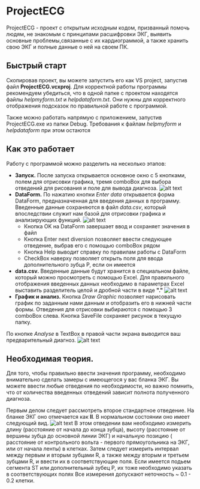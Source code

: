# ProjectECG
ProjectECG - проект с открытым исходным кодом, призванный помочь людям, не знакомым с принципами расшифровки ЭКГ, выявить основные проблемы,связанные с их кардиограммой, а также хранить свою ЭКГ и полные данные о ней на своем ПК.
## Быстрый старт
Скопировав проект, вы можете запустить его как VS project, запустив файл **ProjectECG.vcxproj**. Для корректной работы программы рекомендуем убедиться, что в одной папке с проектом находятся файлы *helpmyform.txt* и *helpdataform.txt*. Они нужны для корректного отображения подсказок по правильной работе с программой.

Также можно работать напрямую с приложением, запустив ProjectECG.exe из папки Debug. Требования к файлам *helpmyform* и *helpdataform* при этом остаются
## Как это работает
Работу с программой можно разделить на несколько этапов:
* **Запуск.**
После запуска открывается основное окно с 5 кнопками, полем для отрисовки графика, тремя comboBox для выбора отведений для рисования и поле для вывода диагноза.
![alt text](http://i89.fastpic.ru/big/2017/0407/b7/3b62869add81ee1d5d973d7a6161e7b7.png)
* **DataForm.** По нажатию кнопки *Enter data* открывается форма DataForm, предназначенная для введения данных в программу. Введенные данные сохраняются в файл *data.csv*, который впоследствии служит нам базой для отрисовки графика и анализирующих функций.
 ![alt text](http://i90.fastpic.ru/big/2017/0407/e8/1919600479d285eaa171a5f22b8f52e8.png)
  * Кнопка ОK на DataForm завершает ввод и сохраняет значения в файл
  * Кнопка Enter next diversion позволяет ввести следующее отведение, выбрав его с помощью comboBox рядом
  * Кнопка Help выводит справку по правилам работы с DataForm
  * CheckBox наверху позволяет открыть поля для ввода дополнительного зубца P, если он имеется
* **data.csv.** Введенные данные будут хранится в специальном файле, который можно просмотреть с помощью Excel. Для правильного отображения введенных данных необходимо в параметрах Excel выставить разделитель целой и дробной части в виде **"."**
![alt text](http://i90.fastpic.ru/big/2017/0407/7a/dece54c4ad72450ad58b2451a793167a.png)
* **График и анализ.** Кнопка *Draw Graphic* позволяет нарисовать график по заданным нами данным и отобразить его в нижней части формы. Отведения для отрисовки выбираются с помощью 3 comboBox слева. Кнопка SaveFile сохраняет рисунок в текущую папку.  

По кнопке *Analyse* в TextBox в правой части экрана выводится ваш предварительный диагноз.
![alt text](http://i91.fastpic.ru/big/2017/0407/1b/42714d521977059e7ffb45653f9c1f1b.png)
## Необходимая теория.
Для того, чтобы правильно ввести значения программу, необходимо внимательно сделать замеры с имеющегося у вас бланка ЭКГ. Вы можете ввести любые отведения по необходимости, но важно помнить, что от количества введенных отведений зависит полнота полученного диагноза.

Первым делом следует рассмотреть второе стандартное отведение. На бланке ЭКГ оно отмечается как **II**. В нормальном состоянии оно имеет следующий вид.
![alt text](https://hsto.org/getpro/habr/post_images/712/ca0/7d0/712ca07d0dc96d7930242c1f08cc58fd.png)
В этом отведении вам необходимо измерить длину (расстояние от начала до конца зубца), высоту (расстояние от вершины зубца до основной линии ЭКГ) и начальную позицию ( расстояние от контрольного вольта - первого прямоугольника на ЭКГ, или от начала ленты) в клетках.
Затем следует измерить интервал между первым и вторым зубцами R, а также между вторым и третьем зубцами R, и ввести их в соответствующие поля. Если имеется подьем сегмента ST или дополнительный зубец P, их тоже необходимо указать в соответствующих полях
Все измерения допускают неточность ~ 0.1 - 0.2 клетки. 
